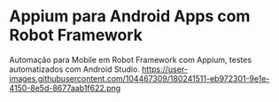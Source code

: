 # Appium para Android Apps com Robot Framework

Automação para Mobile em Robot Framework com Appium, testes automatizados com Android Studio.
https://user-images.githubusercontent.com/104467309/180241511-eb972301-9e1e-4150-8e5d-8677aab1f622.png
